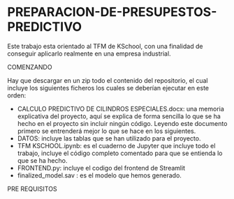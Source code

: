 # PREPARACION-DE-PRESUPESTOS-PREDICTIVO
Este trabajo esta orientado al TFM de KSchool, con una finalidad de conseguir aplicarlo realmente en una empresa industrial. 

COMENZANDO

Hay que descargar en un zip todo el contenido del repositorio, el cual incluye los siguientes ficheros los cuales se deberían ejecutar en este orden:
- CALCULO PREDICTIVO DE CILINDROS ESPECIALES.docx: una memoria explicativa del proyecto, aquí se explica de forma sencilla lo que se ha hecho en el proyecto sin incluir ningún código. Leyendo este documento primero se entrenderá mejor lo que se hace en los siguientes.
- DATOS: incluye las tablas que se han utilizado para el proyecto.
- TFM KSCHOOL.ipynb: es el cuaderno de Jupyter que incluye todo el trabajo, incluye el código completo comentado para que se entienda lo que se ha hecho.
- FRONTEND.py: incluye el codigo del frontend de Streamlit
- finalized_model.sav : es el modelo que hemos generado.

PRE REQUISITOS
